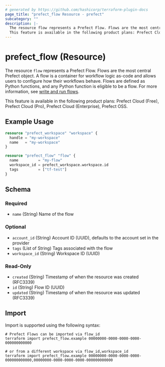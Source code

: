 ```yaml
---
# generated by https://github.com/hashicorp/terraform-plugin-docs
page_title: "prefect_flow Resource - prefect"
subcategory: ""
description: |-
  The resource flow represents a Prefect Flow. Flows are the most central Prefect object. A flow is a container for workflow logic as-code and allows users to configure how their workflows behave. Flows are defined as Python functions, and any Python function is eligible to be a flow. For more information, see write and run flows https://docs.prefect.io/v3/develop/write-flows.
  This feature is available in the following product plans: Prefect Cloud (Free), Prefect Cloud (Pro), Prefect Cloud (Enterprise), Prefect OSS.
---
```


# prefect_flow (Resource)

The resource `flow` represents a Prefect Flow. Flows are the most central Prefect object. A flow is a container for workflow logic as-code and allows users to configure how their workflows behave. Flows are defined as Python functions, and any Python function is eligible to be a flow. For more information, see [write and run flows](https://docs.prefect.io/v3/develop/write-flows).

This feature is available in the following product plans: Prefect Cloud (Free), Prefect Cloud (Pro), Prefect Cloud (Enterprise), Prefect OSS.

## Example Usage

```terraform
resource "prefect_workspace" "workspace" {
  handle = "my-workspace"
  name   = "my-workspace"
}

resource "prefect_flow" "flow" {
  name         = "my-flow"
  workspace_id = prefect_workspace.workspace.id
  tags         = ["tf-test"]
}
```

<!-- schema generated by tfplugindocs -->
## Schema

### Required

- `name` (String) Name of the flow

### Optional

- `account_id` (String) Account ID (UUID), defaults to the account set in the provider
- `tags` (List of String) Tags associated with the flow
- `workspace_id` (String) Workspace ID (UUID)

### Read-Only

- `created` (String) Timestamp of when the resource was created (RFC3339)
- `id` (String) Flow ID (UUID)
- `updated` (String) Timestamp of when the resource was updated (RFC3339)

## Import

Import is supported using the following syntax:

```shell
# Prefect Flows can be imported via flow_id
terraform import prefect_flow.example 00000000-0000-0000-0000-000000000000

# or from a different workspace via flow_id,workspace_id
terraform import prefect_flow.example 00000000-0000-0000-0000-000000000000,00000000-0000-0000-0000-000000000000
```
